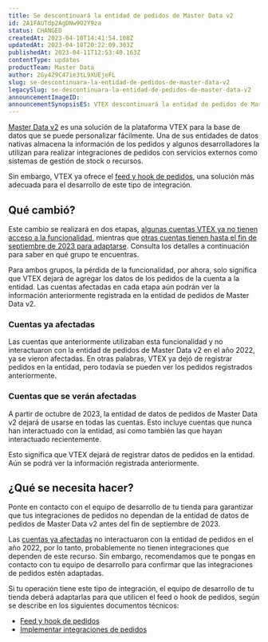 ```yaml
---
title: Se descontinuará la entidad de pedidos de Master Data v2
id: 2A1FAUTdp2AgDNw9O2Y9za
status: CHANGED
createdAt: 2023-04-10T14:41:54.108Z
updatedAt: 2023-04-18T20:22:09.303Z
publishedAt: 2023-04-11T12:53:40.163Z
contentType: updates
productTeam: Master Data
author: 2Gy429C47ie3tL9XUEjeFL
slug: se-descontinuara-la-entidad-de-pedidos-de-master-data-v2
legacySlug: se-descontinuara-la-entidad-de-pedidos-de-master-data-v2
announcementImageID: 
announcementSynopsisES: VTEX descontinuará la entidad de pedidos de Master Data v2 en octubre de 2023. Adapta las integraciones de tu tienda.
---
```


[Master Data v2](https://help.vtex.com/es/tutorial/master-data--4otjBnR27u4WUIciQsmkAw) es una solución de la plataforma VTEX para la base de datos que se puede personalizar fácilmente. Una de sus entidades de datos nativas almacena la información de los pedidos y algunos desarrolladores la utilizan para realizar integraciones de pedidos con servicios externos como sistemas de gestión de stock o recursos.

Sin embargo, VTEX ya ofrece el [feed y hook de pedidos](https://developers.vtex.com/vtex-rest-api/docs/orders-feed), una solución más adecuada para el desarrollo de este tipo de integración.

## Qué cambió?

Este cambio se realizará en dos etapas, [algunas cuentas VTEX ya no tienen acceso a la funcionalidad](#cuentas-ya-afectadas), mientras que [otras cuentas tienen hasta el fin de septiembre de 2023 para adaptarse](#cuentas-que-se-veran-afectadas). Consulta los detalles a continuación para saber en qué grupo te encuentras.

Para ambos grupos, la pérdida de la funcionalidad, por ahora, solo significa que VTEX dejará de agregar los datos de los pedidos de la cuenta a la entidad. Las cuentas afectadas en cada etapa aún podrán ver la información anteriormente registrada en la entidad de pedidos de Master Data v2.

### Cuentas ya afectadas

Las cuentas que anteriormente utilizaban esta funcionalidad y no interactuaron con la entidad de pedidos de Master Data v2 en el año 2022, ya se vieron afectadas. En otras palabras, VTEX ya dejó de registrar pedidos en la entidad, pero todavía se pueden ver los pedidos registrados anteriormente.

### Cuentas que se verán afectadas

A partir de octubre de 2023, la entidad de datos de pedidos de Master Data v2 dejará de usarse en todas las cuentas. Esto incluye cuentas que nunca han interactuado con la entidad, así como también las que hayan interactuado recientemente.

Esto significa que VTEX dejará de registrar datos de pedidos en la entidad. Aún se podrá ver la información registrada anteriormente.

## ¿Qué se necesita hacer?

Ponte en contacto con el equipo de desarrollo de tu tienda para garantizar que tus integraciones de pedidos no dependan de la entidad de datos de pedidos de Master Data v2 antes del fin de septiembre de 2023.

Las [cuentas ya afectadas](#cuentas-ya-afectadas) no interactuaron con la entidad de pedidos en el año 2022, por lo tanto, probablemente no tienen integraciones que dependen de este recurso. Sin embargo, recomendamos que te pongas en contacto con tu equipo de desarrollo para confirmar que las integraciones de pedidos estén adaptadas.

Si tu operación tiene este tipo de integración, el equipo de desarrollo de tu tienda deberá adaptarlas para que utilicen el feed o hook de pedidos, según se describe en los siguientes documentos técnicos:
- [Feed y hook de pedidos](https://developers.vtex.com/vtex-rest-api/docs/orders-feed)
- [Implementar integraciones de pedidos](https://developers.vtex.com/vtex-rest-api/docs/erp-integration-set-up-order-integration)

